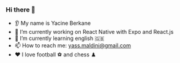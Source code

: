 ### Hi there 👋
* 👂 My name is Yacine Berkane
* 🔭 I’m currently working on React Native with Expo and React.js
* 🌱 I’m currently learning english 🇬🇧
* 📫 How to reach me: yass.maldini@gmail.com
* ❤️ I love football ⚽️ and chess ♟️

<!--
**YassMaldini/YassMaldini** is a ✨ _special_ ✨ repository because its `README.md` (this file) appears on your GitHub profile.

Here are some ideas to get you started:

- 🔭 I’m currently working on ...
- 🌱 I’m currently learning ...
- 👯 I’m looking to collaborate on ...
- 🤔 I’m looking for help with ...
- 💬 Ask me about ...
- 📫 How to reach me: ...
- 😄 Pronouns: ...
- ⚡ Fun fact: ...
-->
